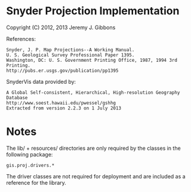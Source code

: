 Snyder Projection Implementation
================================

Copyright (C) 2012, 2013  Jeremy J. Gibbons

References:

    Snyder, J. P. Map Projections--A Working Manual.
    U. S. Geological Survey Professional Paper 1395.
    Washington, DC: U. S. Government Printing Office, 1987, 1994 3rd Printing.
    http://pubs.er.usgs.gov/publication/pp1395

SnyderVis data provided by:

    A Global Self-consistent, Hierarchical, High-resolution Geography Database
    http://www.soest.hawaii.edu/pwessel/gshhg
    Extracted from version 2.2.3 on 1 July 2013

Notes
=====

The lib/ + resources/ directories are only required by the classes in the following package:

    gis.proj.drivers.*

The driver classes are not required for deployment and are included as a reference for the library.
